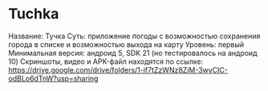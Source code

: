 # Tuchka
Название: Тучка
Суть: приложение погоды с возможностью сохранения города в списке и возможностью выхода на карту
Уровень: первый
Минимальная версия: андроид 5, SDK 21 (но тестировалось на андроид 10)
Скриншоты, видео и APK-файл находятся по ссылке:
https://drive.google.com/drive/folders/1-if7tZzWNz8ZiM-3wyCIC-odBLo6dTnW?usp=sharing
